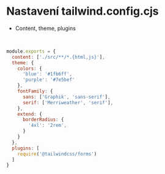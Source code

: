 # Nastavení tailwind.config.cjs

- <span class="text-yellow-600">Content, theme, plugins</span>
<br>

```js {1,21|2|3-17|18-20}
module.exports = {
  content: ['./src/**/*.{html,js}'],
  theme: {
    colors: {
      'blue': '#1fb6ff',
      'purple': '#7e5bef'
    },
    fontFamily: {
      sans: ['Graphik', 'sans-serif'],
      serif: ['Merriweather', 'serif'],
    },
    extend: {
      borderRadius: {
        '4xl': '2rem',
      }
    }
  },
  plugins: [
    require('@tailwindcss/forms')
  ]
}
```